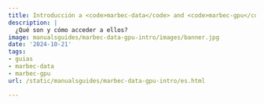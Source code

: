 ```yaml
---
title: Introducción a <code>marbec-data</code> and <code>marbec-gpu</code>
description: |
  ¿Qué son y cómo acceder a ellos?
image: manualsguides/marbec-data-gpu-intro/images/banner.jpg
date: '2024-10-21'
tags:
- guias
- marbec-data
- marbec-gpu
url: /static/manualsguides/marbec-data-gpu-intro/es.html

---
```

